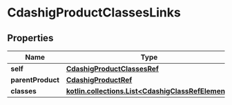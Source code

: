
# CdashigProductClassesLinks

## Properties
| Name | Type | Description | Notes |
| ------------ | ------------- | ------------- | ------------- |
| **self** | [**CdashigProductClassesRef**](CdashigProductClassesRef.md) |  |  [optional] |
| **parentProduct** | [**CdashigProductRef**](CdashigProductRef.md) |  |  [optional] |
| **classes** | [**kotlin.collections.List&lt;CdashigClassRefElement&gt;**](CdashigClassRefElement.md) |  |  [optional] |



